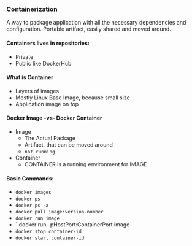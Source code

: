 ### Containerization 
A way to package application with all the necessary dependencies and configuration.
Portable artifact, easily shared and moved around.

#### Containers lives in repositories:
  - Private 
  - Public like DockerHub

#### What is Container 
  - Layers of images 
  - Mostly Linux Base Image, because small size 
  - Application image on top

#### Docker Image -vs- Docker Container 
  - Image 
    - The Actual Package
    - Artifact, that can be moved around
    - `not running` 
  - Container
    - CONTAINER is a running environment for IMAGE

#### Basic Commands:
  - ` docker images `
  - ` docker ps `
  - ` docker ps -a `
  - ` docker pull image:version-number `
  - ` docker run image `
  - ` docker run -pHostPort:ContainerPort image
  - ` docker stop container-id `
  - ` docker start container-id `
